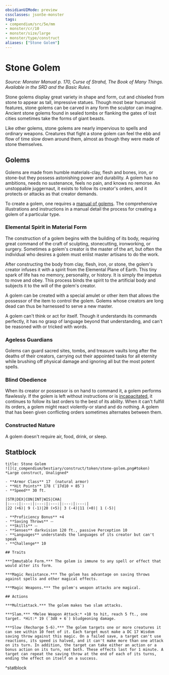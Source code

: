 ```yaml
---
obsidianUIMode: preview
cssclasses: json5e-monster
tags:
- compendium/src/5e/mm
- monster/cr/10
- monster/size/large
- monster/type/construct
aliases: ["Stone Golem"]
---
```

# Stone Golem
*Source: Monster Manual p. 170, Curse of Strahd, The Book of Many Things. Available in the SRD and the Basic Rules.*  

Stone golems display great variety in shape and form, cut and chiseled from stone to appear as tall, impressive statues. Though most bear humanoid features, stone golems can be carved in any form the sculptor can imagine. Ancient stone golems found in sealed tombs or flanking the gates of lost cities sometimes take the forms of giant beasts.

Like other golems, stone golems are nearly impervious to spells and ordinary weapons. Creatures that fight a stone golem can feel the ebb and flow of time slow down around them, almost as though they were made of stone themselves.

## Golems

Golems are made from humble materials-clay, flesh and bones, iron, or stone-but they possess astonishing power and durability. A golem has no ambitions, needs no sustenance, feels no pain, and knows no remorse. An unstoppable juggernaut, it exists to follow its creator's orders, and it protects or attacks as that creator demands.

To create a golem, one requires a [manual of golems](z_compendium/items/manual-of-golems.md). The comprehensive illustrations and instructions in a manual detail the process for creating a golem of a particular type.

### Elemental Spirit in Material Form

The construction of a golem begins with the building of its body, requiring great command of the craft of sculpting, stonecutting, ironworking, or surgery. Sometimes a golem's creator is the master of the art, but often the individual who desires a golem must enlist master artisans to do the work.

After constructing the body from clay, flesh, iron, or stone, the golem's creator infuses it with a spirit from the Elemental Plane of Earth. This tiny spark of life has no memory, personality, or history. It is simply the impetus to move and obey. This process binds the spirit to the artificial body and subjects it to the will of the golem's creator.

A golem can be created with a special amulet or other item that allows the possessor of the item to control the golem. Golems whose creators are long dead can thus be harnessed to serve a new master.

A golem can't think or act for itself. Though it understands its commands perfectly, it has no grasp of language beyond that understanding, and can't be reasoned with or tricked with words.

### Ageless Guardians

Golems can guard sacred sites, tombs, and treasure vaults long after the deaths of their creators, carrying out their appointed tasks for all eternity while brushing off physical damage and ignoring all but the most potent spells.

### Blind Obedience

When its creator or possessor is on hand to command it, a golem performs flawlessly. If the golem is left without instructions or is [incapacitated](z_compendium/rules/conditions.md#incapacitated), it continues to follow its last orders to the best of its ability. When it can't fulfill its orders, a golem might react violently-or stand and do nothing. A golem that has been given conflicting orders sometimes alternates between them.

### Constructed Nature

A golem doesn't require air, food, drink, or sleep.

## Statblock

```ad-statblock
title: Stone Golem
![](z_compendium/bestiary/construct/token/stone-golem.png#token)
*Large construct, Unaligned*

- **Armor Class** 17  (natural armor)
- **Hit Points** 178 (`17d10 + 85`)
- **Speed** 30 ft.

|STR|DEX|CON|INT|WIS|CHA|
|:---:|:---:|:---:|:---:|:---:|:---:|
|22 (+6)| 9 (-1)|20 (+5)| 3 (-4)|11 (+0)| 1 (-5)|

- **Proficiency Bonus** +4
- **Saving Throws** ⏤
- **Skills** ⏤
- **Senses** darkvision 120 ft., passive Perception 10
- **Languages** understands the languages of its creator but can't speak
- **Challenge** 10

## Traits

***Immutable Form.*** The golem is immune to any spell or effect that would alter its form.

***Magic Resistance.*** The golem has advantage on saving throws against spells and other magical effects.

***Magic Weapons.*** The golem's weapon attacks are magical.

## Actions

***Multiattack.*** The golem makes two slam attacks.

***Slam.*** *Melee Weapon Attack:* +10 to hit, reach 5 ft., one target. *Hit:* 19 (`3d8 + 6`) bludgeoning damage.

***Slow (Recharge 5-6).*** The golem targets one or more creatures it can see within 10 feet of it. Each target must make a DC 17 Wisdom saving throw against this magic. On a failed save, a target can't use reactions, its speed is halved, and it can't make more than one attack on its turn. In addition, the target can take either an action or a bonus action on its turn, not both. These effects last for 1 minute. A target can repeat the saving throw at the end of each of its turns, ending the effect on itself on a success.
```
^statblock